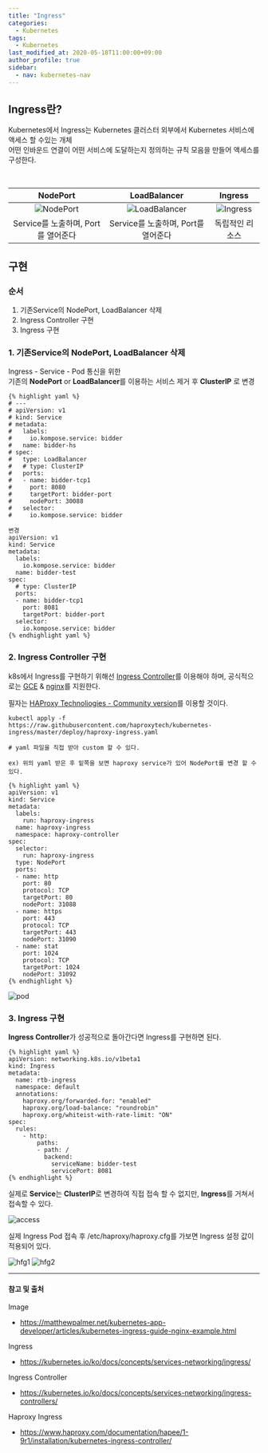 ```yaml
---
title: "Ingress"
categories: 
  - Kubernetes
tags:
  - Kubernetes
last_modified_at: 2020-05-18T11:00:00+09:00
author_profile: true
sidebar:
  - nav: kubernetes-nav
---
```



## Ingress란? 
 Kubernetes에서 Ingress는 Kubernetes 클러스터 외부에서 Kubernetes 서비스에 액세스 할 수있는 개체<br /> 어떤 인바운드 연결이 어떤 서비스에 도달하는지 정의하는 규칙 모음을 만들어 액세스를 구성한다.

<br />

|NodePort|LoadBalancer|Ingress|
|:-------:|:---------------:|:--------------:|
|![NodePort](/assets/img/posts/kubernetes/ingress/nodeport.png) | ![LoadBalancer](/assets/img/posts/kubernetes/ingress/loadbalancer.png) | ![Ingress](/assets/img/posts/kubernetes/ingress/ingress.png)|
|Service를 노출하며, Port를 열어준다 | Service를 노출하며, Port를 열어준다 | 독립적인 리소스 |


## 구현

### 순서
1. 기존Service의 NodePort, LoadBalancer 삭제
2. Ingress Controller 구현
3. Ingress 구현


### 1. 기존Service의 NodePort, LoadBalancer 삭제

  Ingress - Service - Pod 통신을 위한 <br />
  기존의 **NodePort** or **LoadBalancer**를 이용하는 서비스 제거 후 **ClusterIP** 로 변경

    {% highlight yaml %}
    # ---
    # apiVersion: v1
    # kind: Service
    # metadata:
    #   labels:
    #     io.kompose.service: bidder
    #   name: bidder-hs
    # spec:
    #   type: LoadBalancer
    #   # type: ClusterIP
    #   ports:
    #   - name: bidder-tcp1
    #     port: 8080
    #     targetPort: bidder-port    
    #     nodePort: 30088    
    #   selector:
    #     io.kompose.service: bidder

    변경
    apiVersion: v1
    kind: Service
    metadata:
      labels:
        io.kompose.service: bidder
      name: bidder-test
    spec:
      # type: ClusterIP
      ports:
      - name: bidder-tcp1
        port: 8081
        targetPort: bidder-port
      selector:
        io.kompose.service: bidder
    {% endhighlight yaml %}

### 2. Ingress Controller 구현

  k8s에서 Ingress를 구현하기 위해선 [Ingress Controller](https://kubernetes.io/ko/docs/concepts/services-networking/ingress-controllers/)를 이용해야 하며, 공식적으로는 [GCE](https://github.com/kubernetes/ingress-gce/blob/master/README.md) & [nginx](https://github.com/kubernetes/ingress-nginx/blob/master/README.md)를 지원한다.

  필자는 [HAProxy Technoliogies - Community version](https://www.haproxy.com/documentation/hapee/1-9r1/installation/kubernetes-ingress-controller/)를 이용할 것이다.

    kubectl apply -f https://raw.githubusercontent.com/haproxytech/kubernetes-ingress/master/deploy/haproxy-ingress.yaml

    # yaml 파일을 직접 받아 custom 할 수 있다.

    ex) 위의 yaml 받은 후 밑쪽을 보면 haproxy service가 있어 NodePort를 변경 할 수 있다.

    {% highlight yaml %}
    apiVersion: v1
    kind: Service
    metadata:
      labels:
        run: haproxy-ingress
      name: haproxy-ingress
      namespace: haproxy-controller
    spec:
      selector:
        run: haproxy-ingress
      type: NodePort
      ports:
      - name: http
        port: 80
        protocol: TCP
        targetPort: 80
        nodePort: 31088
      - name: https
        port: 443
        protocol: TCP
        targetPort: 443
        nodePort: 31090
      - name: stat
        port: 1024
        protocol: TCP
        targetPort: 1024    
        nodePort: 31092
    {% endhighlight %}        

  ![pod](/assets/img/posts/kubernetes/ingress/getpods.png)

### 3. Ingress 구현

  **Ingress Controller**가 성공적으로 돌아간다면 Ingress를 구현하면 된다.

    {% highlight yaml %}
    apiVersion: networking.k8s.io/v1beta1
    kind: Ingress
    metadata:
      name: rtb-ingress
      namespace: default
      annotations:
        haproxy.org/forwarded-for: "enabled"
        haproxy.org/load-balance: "roundrobin"    
        haproxy.org/whiteist-with-rate-limit: "ON"
    spec:
      rules:
        - http:
            paths:
            - path: /
              backend:
                serviceName: bidder-test
                servicePort: 8081  
    {% endhighlight %}

실제로 **Service**는 **ClusterIP**로 변경하여 직접 접속 할 수 없지만, **Ingress**를 거쳐서 접속할 수 있다.

![access](/assets/img/posts/kubernetes/ingress/access.png)

실제 Ingress Pod 접속 후 /etc/haproxy/haproxy.cfg를 가보면 Ingress 설정 값이 적용되어 있다.

![hfg1](/assets/img/posts/kubernetes/ingress/hfg1.png)
![hfg2](/assets/img/posts/kubernetes/ingress/hfg2.png)


---
#### 참고 및 출처

Image
- <https://matthewpalmer.net/kubernetes-app-developer/articles/kubernetes-ingress-guide-nginx-example.html>

Ingress
- <https://kubernetes.io/ko/docs/concepts/services-networking/ingress/>

Ingress Controller
- <https://kubernetes.io/ko/docs/concepts/services-networking/ingress-controllers/>

Haproxy Ingress
- <https://www.haproxy.com/documentation/hapee/1-9r1/installation/kubernetes-ingress-controller/>